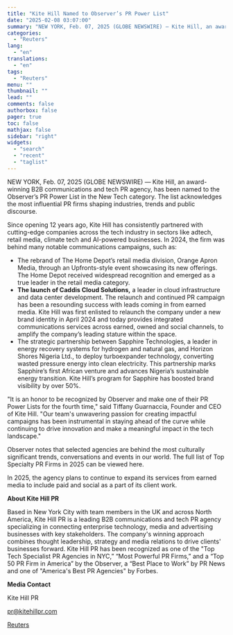 ```yaml
---
title: "Kite Hill Named to Observer’s PR Power List"
date: "2025-02-08 03:07:00"
summary: "NEW YORK, Feb. 07, 2025 (GLOBE NEWSWIRE) — Kite Hill, an award-winning B2B communications and tech PR agency, has been named to the Observer’s PR Power List in the New Tech category. The list acknowledges the most influential PR firms shaping industries, trends and public discourse.Since opening 12 years ago,..."
categories:
  - "Reuters"
lang:
  - "en"
translations:
  - "en"
tags:
  - "Reuters"
menu: ""
thumbnail: ""
lead: ""
comments: false
authorbox: false
pager: true
toc: false
mathjax: false
sidebar: "right"
widgets:
  - "search"
  - "recent"
  - "taglist"
---
```


NEW YORK, Feb. 07, 2025 (GLOBE NEWSWIRE) — Kite Hill, an award-winning B2B communications and tech PR agency, has been named to the Observer’s PR Power List in the New Tech category. The list acknowledges the most influential PR firms shaping industries, trends and public discourse.

Since opening 12 years ago, Kite Hill has consistently partnered with cutting-edge companies across the tech industry in sectors like adtech, retail media, climate tech and AI-powered businesses. In 2024, the firm was behind many notable communications campaigns, such as:

* The rebrand of The Home Depot’s retail media division, Orange Apron Media, through an Upfronts-style event showcasing its new offerings. The Home Depot received widespread recognition and emerged as a true leader in the retail media category.
* **The launch of Caddis Cloud Solutions,** a leader in cloud infrastructure and data center development. The relaunch and continued PR campaign has been a resounding success with leads coming in from earned media. Kite Hill was first enlisted to relaunch the company under a new brand identity in April 2024 and today provides integrated communications services across earned, owned and social channels, to amplify the company’s leading stature within the space.
* The strategic partnership between Sapphire Technologies, a leader in energy recovery systems for hydrogen and natural gas, and Horizon Shores Nigeria Ltd., to deploy turboexpander technology, converting wasted pressure energy into clean electricity. This partnership marks Sapphire’s first African venture and advances Nigeria’s sustainable energy transition. Kite Hill’s program for Sapphire has boosted brand visibility by over 50%.

"It is an honor to be recognized by Observer and make one of their PR Power Lists for the fourth time," said Tiffany Guarnaccia, Founder and CEO of Kite Hill. "Our team's unwavering passion for creating impactful campaigns has been instrumental in staying ahead of the curve while continuing to drive innovation and make a meaningful impact in the tech landscape."

Observer notes that selected agencies are behind the most culturally significant trends, conversations and events in our world. The full list of Top Specialty PR Firms in 2025 can be viewed here.

In 2025, the agency plans to continue to expand its services from earned media to include paid and social as a part of its client work.

**About Kite Hill PR**

Based in New York City with team members in the UK and across North America, Kite Hill PR is a leading B2B communications and tech PR agency specializing in connecting enterprise technology, media and advertising businesses with key stakeholders. The company's winning approach combines thought leadership, strategy and media relations to drive clients' businesses forward. Kite Hill PR has been recognized as one of the "Top Tech Specialist PR Agencies in NYC,” “Most Powerful PR Firms,” and a “Top 50 PR Firm in America” by the Observer, a “Best Place to Work” by PR News and one of "America's Best PR Agencies" by Forbes.

**Media Contact**

Kite Hill PR

pr@kitehillpr.com

[Reuters](https://www.tradingview.com/news/reuters.com,2025-02-07:newsml_GNX19h0Xl:0-kite-hill-named-to-observer-s-pr-power-list/)
